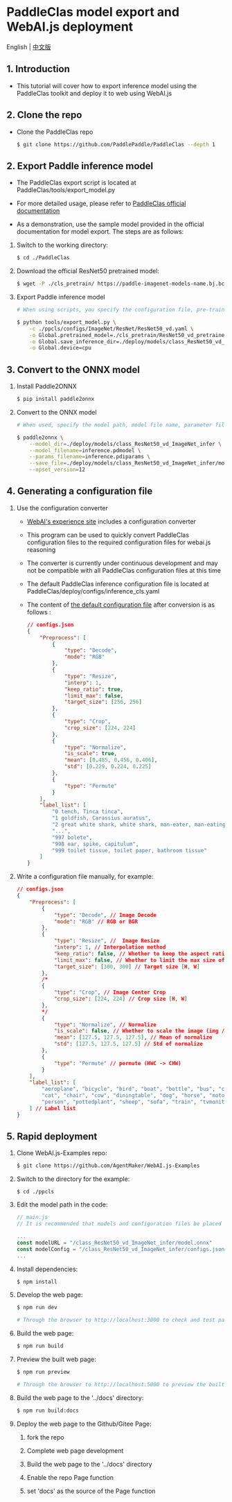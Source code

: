 # PaddleClas model export and WebAI.js deployment
English | [中文版](./README_CN.md)

## 1. Introduction
* This tutorial will cover how to export inference model using the PaddleClas toolkit and deploy it to web using WebAI.js

## 2. Clone the repo
* Clone the PaddleClas repo

    ```bash
    $ git clone https://github.com/PaddlePaddle/PaddleClas --depth 1
    ```

## 2. Export Paddle inference model
* The PaddleClas export script is located at PaddleClas/tools/export_model.py

* For more detailed usage, please refer to [PaddleClas official documentation](https://github.com/PaddlePaddle/PaddleClas/blob/release/2.3/docs/en/inference_deployment/export_model_en.md)

* As a demonstration, use the sample model provided in the official documentation for model export. The steps are as follows:

1. Switch to the working directory:

    ```bash
    $ cd ./PaddleClas
    ```

2. Download the official ResNet50 pretrained model:

    ```bash
    $ wget -P ./cls_pretrain/ https://paddle-imagenet-models-name.bj.bcebos.com/dygraph/legendary_models/ResNet50_vd_pretrained.pdparams
    ```

3. Export Paddle inference model

    ```bash
    # When using scripts, you specify the configuration file, pre-training model, save directory, and currently running device type of the model through command line parameters

    $ python tools/export_model.py \
        -c ./ppcls/configs/ImageNet/ResNet/ResNet50_vd.yaml \
        -o Global.pretrained_model=./cls_pretrain/ResNet50_vd_pretrained \
        -o Global.save_inference_dir=./deploy/models/class_ResNet50_vd_ImageNet_infer \
        -o Global.device=cpu
    ```

## 3. Convert to the ONNX model

1. Install Paddle2ONNX

    ```bash
    $ pip install paddle2onnx
    ```

2. Convert to the ONNX model

    ```bash
    # When used, specify the model path, model file name, parameter file name, save file path, and version of the ONNX operator set for the Paddle inference model with command line arguments

    $ paddle2onnx \
        --model_dir=./deploy/models/class_ResNet50_vd_ImageNet_infer \
        --model_filename=inference.pdmodel \
        --params_filename=inference.pdiparams \
        --save_file=./deploy/models/class_ResNet50_vd_ImageNet_infer/model.onnx \
        --opset_version=12
    ```

## 4. Generating a configuration file

1. Use the configuration converter

    * [WebAI's experience site](https://agentmaker.github.io/WebAI.js) includes a configuration converter

    * This program can be used to quickly convert PaddleClas configuration files to the required configuration files for webai.js reasoning

    * The converter is currently under continuous development and may not be compatible with all PaddleClas configuration files at this time

    * The default PaddleClas inference configuration file is located at PaddleClas/deploy/configs/inference_cls.yaml

    * The content of [the default configuration file](./public/pplcnet_x0_25_imagenet/configs.json) after conversion is as follows :

        ```json
        // configs.json
        {
            "Preprocess": [
                {
                    "type": "Decode",
                    "mode": "RGB"
                },
                {
                    "type": "Resize",
                    "interp": 1,
                    "keep_ratio": true,
                    "limit_max": false,
                    "target_size": [256, 256]
                },
                {
                    "type": "Crop",
                    "crop_size": [224, 224]
                },
                {
                    "type": "Normalize",
                    "is_scale": true,
                    "mean": [0.485, 0.456, 0.406],
                    "std": [0.229, 0.224, 0.225]
                },
                {
                    "type": "Permute"
                }
            ],
            "label_list": [
                "0 tench, Tinca tinca",
                "1 goldfish, Carassius auratus",
                "2 great white shark, white shark, man-eater, man-eating shark, Carcharodon carcharias",
                "...",
                "997 bolete",
                "998 ear, spike, capitulum",
                "999 toilet tissue, toilet paper, bathroom tissue"
            ]
        }
        ```

2. Write a configuration file manually, for example:

    ```json
    // configs.json
    {
        "Preprocess": [
            {
                "type": "Decode", // Image Decode
                "mode": "RGB" // RGB or BGR
            },
            {
                "type": "Resize", //  Image Resize
                "interp": 1, // Interpolation method
                "keep_ratio": false, // Whether to keep the aspect ratio
                "limit_max": false, // Whether to limit the max size of image
                "target_size": [300, 300] // Target size [H, W]
            },
            /*
            {
                "type": "Crop", // Image Center Crop
                "crop_size": [224, 224] // Crop size [H, W]
            },
            */
            {
                "type": "Normalize", // Normalize
                "is_scale": false, // Whether to scale the image (img /= 255.0)
                "mean": [127.5, 127.5, 127.5], // Mean of normalize
                "std": [127.5, 127.5, 127.5] // Std of normalize
            },
            {
                "type": "Permute" // permute (HWC -> CHW)
            }
        ],
        "label_list": [
            "aeroplane", "bicycle", "bird", "boat", "bottle", "bus", "car", 
            "cat", "chair", "cow", "diningtable", "dog", "horse", "motorbike", 
            "person", "pottedplant", "sheep", "sofa", "train", "tvmonitor"
        ] // Label list
    }
    ```

## 5. Rapid deployment

1. Clone WebAI.js-Examples repo:

    ```bash
    $ git clone https://github.com/AgentMaker/WebAI.js-Examples
    ```

2. Switch to the directory for the example:

    ```
    $ cd ./ppcls
    ```

3. Edit the model path in the code:

    ```js
    // main.js
    // It is recommended that models and configuration files be placed in the 'public' directory, where files can be referenced using the path '/*'

    ...
    const modelURL = "/class_ResNet50_vd_ImageNet_infer/model.onnx"
    const modelConfig = "/class_ResNet50_vd_ImageNet_infer/configs.json"
    ...
    ```

4. Install dependencies:

    ```bash
    $ npm install
    ```

5. Develop the web page:

    ```bash
    $ npm run dev

    # Through the browser to http://localhost:3000 to check and test page
    ```

6. Build the web page:

    ```bash
    $ npm run build
    ```

7. Preview the built web page:

    ```bash
    $ npm run preview

    # Through the browser to http://localhost:5000 to preview the built page
    ```

8. Build the web page to the '../docs' directory:

    ```bash
    $ npm run build:docs
    ```

9. Deploy the web page to the Github/Gitee Page:

    1. fork the repo

    2. Complete web page development

    3. Build the web page to the '../docs' directory

    4. Enable the repo Page function

    5. set 'docs' as the source of the Page function